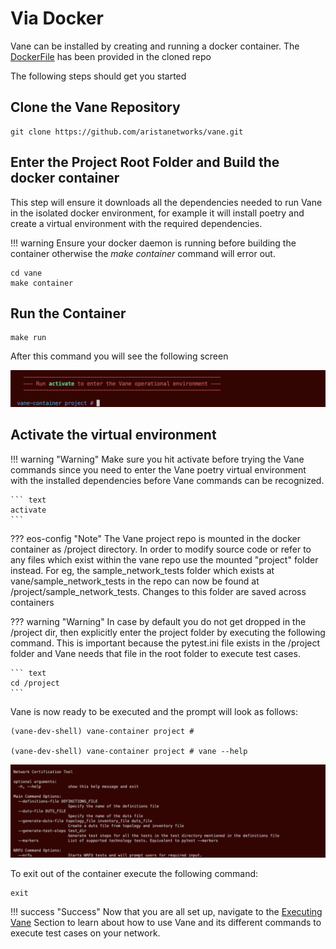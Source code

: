 # Via Docker

Vane can be installed by creating and running a docker container.
The [DockerFile](https://github.com/aristanetworks/vane/blob/develop/Dockerfile)
has been provided in the cloned repo

The following steps should get you started

## Clone the Vane Repository

``` text
git clone https://github.com/aristanetworks/vane.git
```

## Enter the Project Root Folder and Build the docker container

This step will ensure it downloads all the dependencies needed to
run Vane in the isolated docker environment, for example it will install
poetry and create a virtual environment with the required dependencies.

!!! warning
    Ensure your docker daemon is running before building the container
    otherwise the *make container* command will error out.

``` text
cd vane
make container
```

## Run the Container

``` text
make run
```

After this command you will see the following screen

![Screenshot](../images/activate_vane.png)

## Activate the virtual environment

!!! warning "Warning"
    Make sure you hit activate before trying the Vane commands
    since you need to enter the Vane poetry virtual environment
    with the installed dependencies before Vane commands can be recognized.

    ``` text
    activate
    ```

??? eos-config "Note"
    The Vane project repo is mounted in the docker container as /project directory.
    In order to modify source code or refer to any files which exist within the
    vane repo use the mounted "project" folder instead.
    For eg, the sample_network_tests folder which exists at vane/sample_network_tests
    in the repo can now be found at /project/sample_network_tests.
    Changes to this folder are saved across containers

??? warning "Warning"
    In case by default you do not get dropped in the /project dir,
    then explicitly enter the project folder by executing the following command.
    This is important because the pytest.ini file exists in the /project folder
    and Vane needs that file in the root folder to execute test cases.

    ``` text
    cd /project
    ```

Vane is now ready to be executed and the prompt will look as follows:

``` none
(vane-dev-shell) vane-container project #

(vane-dev-shell) vane-container project # vane --help
```

![Screenshot](../images/cli.png)

To exit out of the container execute the following command:

``` text
exit
```

!!! success "Success"
    Now that you are all set up, navigate to the
    [Executing Vane](../executing_vane/executing_vane.md)
    Section to learn about how to use Vane and its different commands
    to execute test cases on your network.
